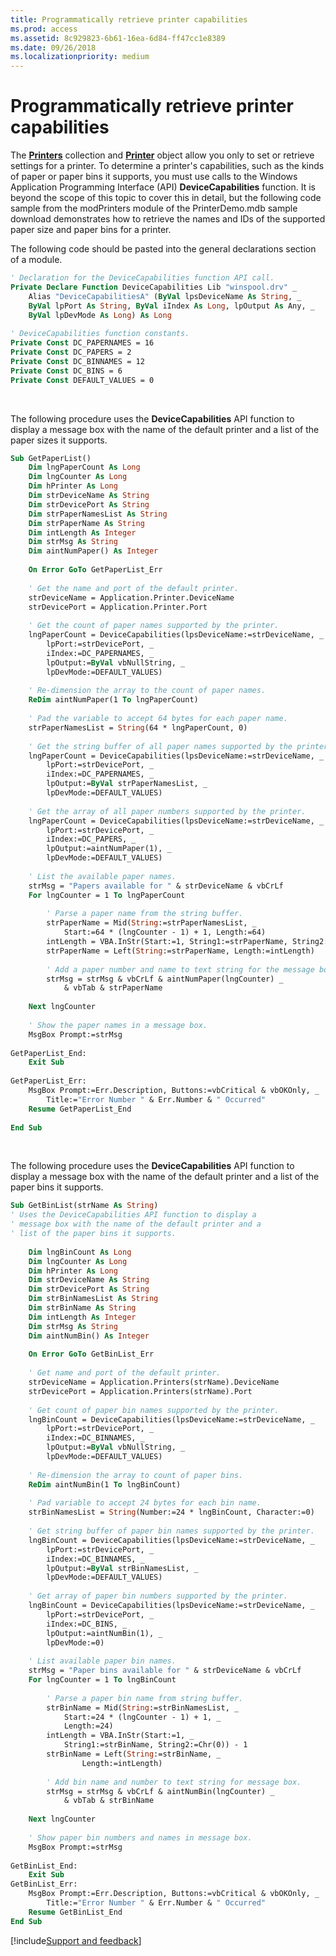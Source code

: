 ```yaml
---
title: Programmatically retrieve printer capabilities
ms.prod: access
ms.assetid: 8c929823-6b61-16ea-6d84-ff47cc1e8389
ms.date: 09/26/2018
ms.localizationpriority: medium
---
```



# Programmatically retrieve printer capabilities

The **[Printers](../../../api/Access.Printers.md)** collection and **[Printer](../../../api/Access.Printer.md)** object allow you only to set or retrieve settings for a printer. To determine a printer's capabilities, such as the kinds of paper or paper bins it supports, you must use calls to the Windows Application Programming Interface (API) **DeviceCapabilities** function. It is beyond the scope of this topic to cover this in detail, but the following code sample from the modPrinters module of the PrinterDemo.mdb sample download demonstrates how to retrieve the names and IDs of the supported paper size and paper bins for a printer.

The following code should be pasted into the general declarations section of a module.

```vb
' Declaration for the DeviceCapabilities function API call. 
Private Declare Function DeviceCapabilities Lib "winspool.drv" _ 
    Alias "DeviceCapabilitiesA" (ByVal lpsDeviceName As String, _ 
    ByVal lpPort As String, ByVal iIndex As Long, lpOutput As Any, _ 
    ByVal lpDevMode As Long) As Long 
     
' DeviceCapabilities function constants. 
Private Const DC_PAPERNAMES = 16 
Private Const DC_PAPERS = 2 
Private Const DC_BINNAMES = 12 
Private Const DC_BINS = 6 
Private Const DEFAULT_VALUES = 0 

```

<br/>

The following procedure uses the **DeviceCapabilities** API function to display a message box with the name of the default printer and a list of the paper sizes it supports.

```vb
Sub GetPaperList() 
    Dim lngPaperCount As Long 
    Dim lngCounter As Long 
    Dim hPrinter As Long 
    Dim strDeviceName As String 
    Dim strDevicePort As String 
    Dim strPaperNamesList As String 
    Dim strPaperName As String 
    Dim intLength As Integer 
    Dim strMsg As String 
    Dim aintNumPaper() As Integer 
     
    On Error GoTo GetPaperList_Err 
     
    ' Get the name and port of the default printer. 
    strDeviceName = Application.Printer.DeviceName 
    strDevicePort = Application.Printer.Port 
     
    ' Get the count of paper names supported by the printer. 
    lngPaperCount = DeviceCapabilities(lpsDeviceName:=strDeviceName, _ 
        lpPort:=strDevicePort, _ 
        iIndex:=DC_PAPERNAMES, _ 
        lpOutput:=ByVal vbNullString, _ 
        lpDevMode:=DEFAULT_VALUES) 
     
    ' Re-dimension the array to the count of paper names. 
    ReDim aintNumPaper(1 To lngPaperCount) 
     
    ' Pad the variable to accept 64 bytes for each paper name. 
    strPaperNamesList = String(64 * lngPaperCount, 0) 
 
    ' Get the string buffer of all paper names supported by the printer. 
    lngPaperCount = DeviceCapabilities(lpsDeviceName:=strDeviceName, _ 
        lpPort:=strDevicePort, _ 
        iIndex:=DC_PAPERNAMES, _ 
        lpOutput:=ByVal strPaperNamesList, _ 
        lpDevMode:=DEFAULT_VALUES) 
     
    ' Get the array of all paper numbers supported by the printer. 
    lngPaperCount = DeviceCapabilities(lpsDeviceName:=strDeviceName, _ 
        lpPort:=strDevicePort, _ 
        iIndex:=DC_PAPERS, _ 
        lpOutput:=aintNumPaper(1), _ 
        lpDevMode:=DEFAULT_VALUES) 
     
    ' List the available paper names. 
    strMsg = "Papers available for " & strDeviceName & vbCrLf 
    For lngCounter = 1 To lngPaperCount 
         
        ' Parse a paper name from the string buffer. 
        strPaperName = Mid(String:=strPaperNamesList, _ 
            Start:=64 * (lngCounter - 1) + 1, Length:=64) 
        intLength = VBA.InStr(Start:=1, String1:=strPaperName, String2:=Chr(0)) - 1 
        strPaperName = Left(String:=strPaperName, Length:=intLength) 
         
        ' Add a paper number and name to text string for the message box. 
        strMsg = strMsg & vbCrLf & aintNumPaper(lngCounter) _ 
            & vbTab & strPaperName 
             
    Next lngCounter 
         
    ' Show the paper names in a message box. 
    MsgBox Prompt:=strMsg 
 
GetPaperList_End: 
    Exit Sub 
     
GetPaperList_Err: 
    MsgBox Prompt:=Err.Description, Buttons:=vbCritical & vbOKOnly, _ 
        Title:="Error Number " & Err.Number & " Occurred" 
    Resume GetPaperList_End 
     
End Sub
```

<br/>

The following procedure uses the **DeviceCapabilities** API function to display a message box with the name of the default printer and a list of the paper bins it supports.

```vb
Sub GetBinList(strName As String) 
' Uses the DeviceCapabilities API function to display a 
' message box with the name of the default printer and a 
' list of the paper bins it supports. 
 
    Dim lngBinCount As Long 
    Dim lngCounter As Long 
    Dim hPrinter As Long 
    Dim strDeviceName As String 
    Dim strDevicePort As String 
    Dim strBinNamesList As String 
    Dim strBinName As String 
    Dim intLength As Integer 
    Dim strMsg As String 
    Dim aintNumBin() As Integer 
     
    On Error GoTo GetBinList_Err 
     
    ' Get name and port of the default printer. 
    strDeviceName = Application.Printers(strName).DeviceName 
    strDevicePort = Application.Printers(strName).Port 
     
    ' Get count of paper bin names supported by the printer. 
    lngBinCount = DeviceCapabilities(lpsDeviceName:=strDeviceName, _ 
        lpPort:=strDevicePort, _ 
        iIndex:=DC_BINNAMES, _ 
        lpOutput:=ByVal vbNullString, _ 
        lpDevMode:=DEFAULT_VALUES) 
     
    ' Re-dimension the array to count of paper bins. 
    ReDim aintNumBin(1 To lngBinCount) 
     
    ' Pad variable to accept 24 bytes for each bin name. 
    strBinNamesList = String(Number:=24 * lngBinCount, Character:=0) 
 
    ' Get string buffer of paper bin names supported by the printer. 
    lngBinCount = DeviceCapabilities(lpsDeviceName:=strDeviceName, _ 
        lpPort:=strDevicePort, _ 
        iIndex:=DC_BINNAMES, _ 
        lpOutput:=ByVal strBinNamesList, _ 
        lpDevMode:=DEFAULT_VALUES) 
         
    ' Get array of paper bin numbers supported by the printer. 
    lngBinCount = DeviceCapabilities(lpsDeviceName:=strDeviceName, _ 
        lpPort:=strDevicePort, _ 
        iIndex:=DC_BINS, _ 
        lpOutput:=aintNumBin(1), _ 
        lpDevMode:=0) 
         
    ' List available paper bin names. 
    strMsg = "Paper bins available for " & strDeviceName & vbCrLf 
    For lngCounter = 1 To lngBinCount 
         
        ' Parse a paper bin name from string buffer. 
        strBinName = Mid(String:=strBinNamesList, _ 
            Start:=24 * (lngCounter - 1) + 1, _ 
            Length:=24) 
        intLength = VBA.InStr(Start:=1, _ 
            String1:=strBinName, String2:=Chr(0)) - 1 
        strBinName = Left(String:=strBinName, _ 
                Length:=intLength) 
 
        ' Add bin name and number to text string for message box. 
        strMsg = strMsg & vbCrLf & aintNumBin(lngCounter) _ 
            & vbTab & strBinName 
             
    Next lngCounter 
         
    ' Show paper bin numbers and names in message box. 
    MsgBox Prompt:=strMsg 
     
GetBinList_End: 
    Exit Sub 
GetBinList_Err: 
    MsgBox Prompt:=Err.Description, Buttons:=vbCritical & vbOKOnly, _ 
        Title:="Error Number " & Err.Number & " Occurred" 
    Resume GetBinList_End 
End Sub
```

[!include[Support and feedback](~/includes/feedback-boilerplate.md)]